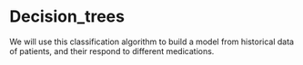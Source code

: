 # Decision_trees
We will use this classification algorithm to build a model from historical data of patients, and their respond to different medications.
